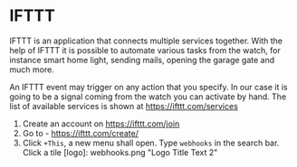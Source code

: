 # IFTTT
IFTTT is an application that connects multiple services together.
With the help of IFTTT it is possible to automate various tasks from the watch, for instance smart home light, sending mails, opening the garage gate and much more.

An IFTTT event may trigger on any action that you specify. In our case it is going to be a signal coming from the watch you can activate by hand. The list of available services is shown at https://ifttt.com/services

1. Create an account on https://ifttt.com/join
2. Go to - https://ifttt.com/create/
3. Click `+This`, a new menu shall open. Type `webhooks` in the search bar. Click a tile 
[logo]: webhooks.png "Logo Title Text 2"